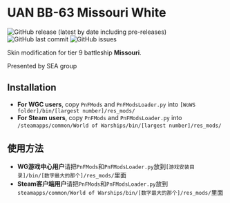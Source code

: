 # UAN BB-63 Missouri White

![GitHub release (latest by date including pre-releases)](https://img.shields.io/github/v/release/SEA-group/UAN-BB-63-Missouri-White?include_prereleases)
![GitHub last commit](https://img.shields.io/github/last-commit/SEA-group/UAN-BB-63-Missouri-White)
![GitHub issues](https://img.shields.io/github/issues-raw/SEA-group/UAN-BB-63-Missouri-White)

Skin modification for tier 9 battleship **Missouri**. 

Presented by SEA group

## Installation
* **For WGC users**, copy `PnFMods` and `PnFModsLoader.py` into `[WoWS folder]/bin/[largest number]/res_mods/`
* **For Steam users**, copy `PnFMods` and `PnFModsLoader.py` into `/steamapps/common/World of Warships/bin/[largest number]/res_mods/`

## 使用方法
* **WG游戏中心用户**请把`PnFMods`和`PnFModsLoader.py`放到`[游戏安装目录]/bin/[数字最大的那个]/res_mods/`里面
* **Steam客户端用户**请把`PnFMods`和`PnFModsLoader.py`放到`steamapps/common/World of Warships/bin/[数字最大的那个]/res_mods/`里面
